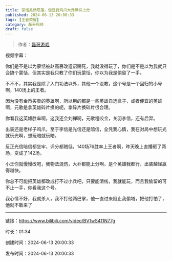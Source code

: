 ```yaml
---
title: 蒙恬虽然陨落，但是我鸡爪大乔照样上分
published: 2024-06-13 20:00:33
tags: [王者荣耀]
category: 磊哥视频
draft: false
---
```



> 作者：[磊哥游戏](https://space.bilibili.com/268941858?spm_id_from=333.788.upinfo.head.click)

视频字幕：

你们是不是以为蒙恬被赵高篡改遗诏赐死，我就没得玩了，你们是不是以为我就只会搞个蒙恬，但其实是我只教了你们玩蒙恬，你以为我是偷留了一手。

不不不，其实我是除了入门功法以外，其他一个没教，这个号是一个回归的小号啊，140场上的王者。

因为没有金币买贵的英雄啊，所以用的都是一些英雄自选盒子，或者便宜的英雄啊，元歌是拿英雄碎片换的呃，拿碎片换碎片很合理。

你看我这英雄胜率啊，这我还会刘禅啊，元歌程咬金，关羽李信，还有后羿。

出装还是老样子鸡爪，至于李信是光信还是暗信，全凭我心情，我在对局中想玩光就玩光啊，想玩暗就玩暗。

反正光信暗信都坐牢，评分都贼低，140场76胜率上王者啊，昨天晚上直播砸了两场，变成了142场。

小王你就慢慢改吧，我物法混伤，大乔都能上分啊，是个英雄我都行，出装越怪赢得越快。

你总不可能把英雄都改成打不过小兵吧，只要能清线，我就能玩，而且我偷留的可不止一手，你看我这个号。

我心情不好，我就杀人，我不打他两巴掌，他一直过来阻止我偷塔，把他打怕了，他就不敢来了

---


链接：https://www.bilibili.com/video/BV1wS411N77g



时长：01:34

创建时间：2024-06-13 20:00:33

发布时间：2024-06-13 20:00:33
